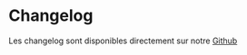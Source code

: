 # Changelog

Les changelog sont disponibles directement sur notre [Github](https://github.com/fatfish-lab/aquarium-python-api/releases)

